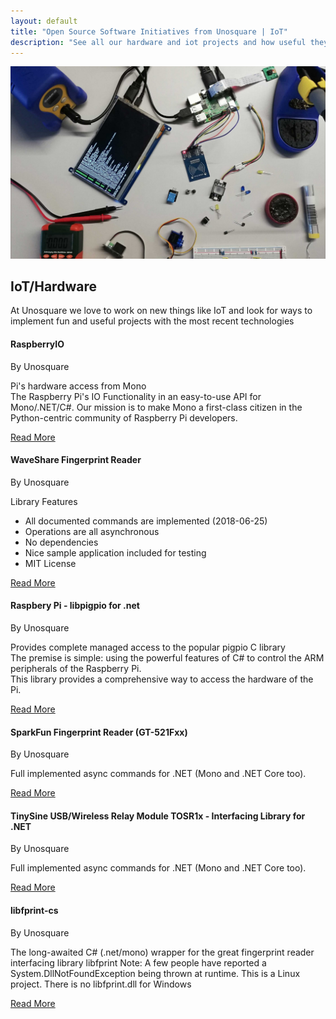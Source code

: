 ```yaml
---
layout: default
title: "Open Source Software Initiatives from Unosquare | IoT"
description: "See all our hardware and iot projects and how useful they are."
---
```

<div class="content-home py-0">
    <div class="main-hero hero">
        <img src="/assets/iot.jpg" class="px-5 img-cover" alt="IoT logo" />
        <div class="hero-title title-black">
            <h2 class="text-uppercase">IoT/Hardware</h2>
            <div id="hero-label">At Unosquare we love to work on new things like IoT and look for ways to implement fun and useful projects with the most recent technologies</div>
        </div>
    </div>
</div>
<div class="content-home">
    <div class="row">
        <div class="col-12 col-lg-4 mb-4">
            <div class="card">
                <!--
                        <img alt="raspberryIO logo" src="https://github.com/unosquare/raspberryio/blob/master/logos/raspberryio-logo-256.png?raw=true"
                            class="logo p-5">
                        -->
                <div class="card-body p-3">
                    <div class="card-head-xl">
                        <h4 class="text-uppercase">RaspberryIO</h4>
                        <span>By Unosquare</span>
                        <p class="author-date">
                            Pi's hardware access from Mono<br>
                            The Raspberry Pi's IO Functionality in an easy-to-use API for Mono/.NET/C#. Our
                            mission
                            is
                            to make Mono
                            a first-class citizen in the Python-centric community of Raspberry Pi developers.
                        </p>
                    </div>
                    <div class="calltoaction calltoaction-sm d-flex justify-content-start m-0">
                        <a href="https://github.com/unosquare/raspberryio" class="link-blue">
                            Read More
                        </a>
                    </div>
                </div>
            </div>
        </div>
        <div class="col-12 col-lg-4 mb-4">
            <div class="card">
                <!--
                        <img alt="WaveShare logo" src="https://raw.githubusercontent.com/unosquare/wsfingerprint/master/logos/wsfp-logo-32.png"
                            class="logo">
                        -->
                <div class="card-body p-3">
                    <div class="card-head-xl">
                        <h4 class="text-uppercase">WaveShare Fingerprint Reader</h4>
                        <span>By Unosquare</span>
                        <p class="author-date">
                            Library Features
                            <ul>
                                <li>All documented commands are implemented (2018-06-25)</li>
                                <li>Operations are all asynchronous</li>
                                <li>No dependencies</li>
                                <li>Nice sample application included for testing</li>
                                <li>MIT License</li>
                            </ul>
                        </p>
                    </div>
                    <div class="calltoaction calltoaction-sm d-flex justify-content-start m-0">
                        <a href="https://github.com/unosquare/wsfingerprint" class="link-blue">
                            Read More
                        </a>
                    </div>
                </div>
            </div>
        </div>
        <div class="col-12 col-lg-4 mb-4">
            <div class="card">
                <!--
                        <img alt="raspberryIO libpigpio logo" src="https://raw.githubusercontent.com/unosquare/pigpio-dotnet/master/Support/pigpio-dotnet.png"
                            class="logo">
                            -->
                <div class="card-body p-3">
                    <div class="card-head-xl">
                        <h4 class="text-uppercase">Raspbery Pi - libpigpio for .net</h4>
                        <span>By Unosquare</span>
                        <p class="author-date">
                            Provides complete managed access to the popular pigpio C library<br>
                            The premise is simple: using the powerful features of C# to control the ARM
                            peripherals
                            of
                            the Raspberry Pi.<br>
                            This library provides a comprehensive way to access the hardware of the Pi.
                        </p>
                    </div>
                    <div class="calltoaction calltoaction-sm d-flex justify-content-start m-0">
                        <a href="https://github.com/unosquare/pigpio-dotnet" class="link-blue">
                            Read More
                        </a>
                    </div>
                </div>
            </div>
        </div>
        <div class="col-12 col-lg-4 mb-4">
            <div class="card">
                <div class="card-body p-3">
                    <div class="card-head-xl">
                        <h4 class="text-uppercase">SparkFun Fingerprint Reader (GT-521Fxx)</h4>
                        <span>By Unosquare</span>
                        <p class="author-date">
                            Full implemented async commands for .NET (Mono and .NET Core too).
                        </p>
                    </div>
                    <div class="calltoaction calltoaction-sm d-flex justify-content-start m-0">
                        <a href="https://github.com/unosquare/sparkfunfingerprint" class="link-blue">
                            Read More
                        </a>
                    </div>
                </div>
            </div>
        </div>
        <div class="col-12 col-lg-4 mb-4">
            <div class="card">
                <div class="card-body p-3">
                    <div class="card-head-xl">
                        <h4 class="text-uppercase">TinySine USB/Wireless Relay Module TOSR1x - Interfacing
                            Library for .NET</h4>
                        <span>By Unosquare</span>
                        <p class="author-date">
                            Full implemented async commands for .NET (Mono and .NET Core too).
                        </p>
                    </div>
                    <div class="calltoaction calltoaction-sm d-flex justify-content-start m-0">
                        <a href="https://github.com/unosquare/tsrelay" class="link-blue">
                            Read More
                        </a>
                    </div>
                </div>
            </div>
        </div>
        <div class="col-12 col-lg-4 mb-4">
            <div class="card">
                <div class="card-body p-3">
                    <div class="card-head-xl">
                        <h4 class="text-uppercase">libfprint-cs</h4>
                        <span>By Unosquare</span>
                        <p class="author-date">
                            The long-awaited C# (.net/mono) wrapper for the great fingerprint reader
                            interfacing
                            library
                            libfprint Note: A few people have reported a System.DllNotFoundException being
                            thrown
                            at
                            runtime. This is a Linux project. There is no libfprint.dll for Windows</p>
                    </div>
                    <div class="calltoaction calltoaction-sm d-flex justify-content-start m-0">
                        <a href="https://github.com/unosquare/libfprint-cs" class="link-blue">
                            Read More
                        </a>
                    </div>
                </div>
            </div>
        </div>
    </div>
</div>